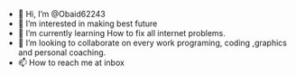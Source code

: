 - 👋 Hi, I’m @Obaid62243
- 👀 I’m interested in making best future
- 🌱 I’m currently learning How to fix all internet problems.
- 💞️ I’m looking to collaborate on every work programing, coding ,graphics and personal coaching.
- 📫 How to reach me at inbox

<!---
Obaid62243/Obaid62243 is a ✨ special ✨ repository because its `README.md` (this file) appears on your GitHub profile.
You can click the Preview link to take a look at your changes.
--->
